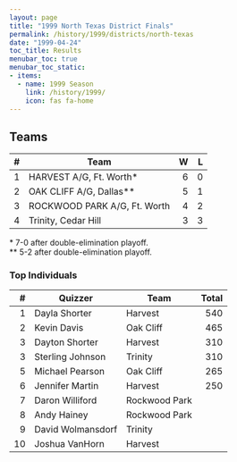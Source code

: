 ```yaml
---
layout: page
title: "1999 North Texas District Finals"
permalink: /history/1999/districts/north-texas
date: "1999-04-24"
toc_title: Results
menubar_toc: true
menubar_toc_static:
- items:
  - name: 1999 Season
    link: /history/1999/
    icon: fas fa-home
---
```


## Teams

|    # | Team                         |    W |    L |
| ---: | ---------------------------- | ---: | ---: |
|    1 | HARVEST A/G, Ft. Worth*      |    6 |    0 |
|    2 | OAK CLIFF A/G, Dallas**      |    5 |    1 |
|    3 | ROCKWOOD PARK A/G, Ft. Worth |    4 |    2 |
|    4 | Trinity, Cedar Hill          |    3 |    3 |

\* 7-0 after double-elimination playoff.\
\*\* 5-2 after double-elimination playoff.

### Top Individuals

|    # | Quizzer           | Team          | Total |
| ---: | ----------------- | ------------- | ----: |
|    1 | Dayla Shorter     | Harvest       |   540 |
|    2 | Kevin Davis       | Oak Cliff     |   465 |
|    3 | Dayton Shorter    | Harvest       |   310 |
|    3 | Sterling Johnson  | Trinity       |   310 |
|    5 | Michael Pearson   | Oak Cliff     |   265 |
|    6 | Jennifer Martin   | Harvest       |   250 |
|    7 | Daron Williford   | Rockwood Park |       |
|    8 | Andy Hainey       | Rockwood Park |       |
|    9 | David Wolmansdorf | Trinity       |       |
|   10 | Joshua VanHorn    | Harvest       |       |
